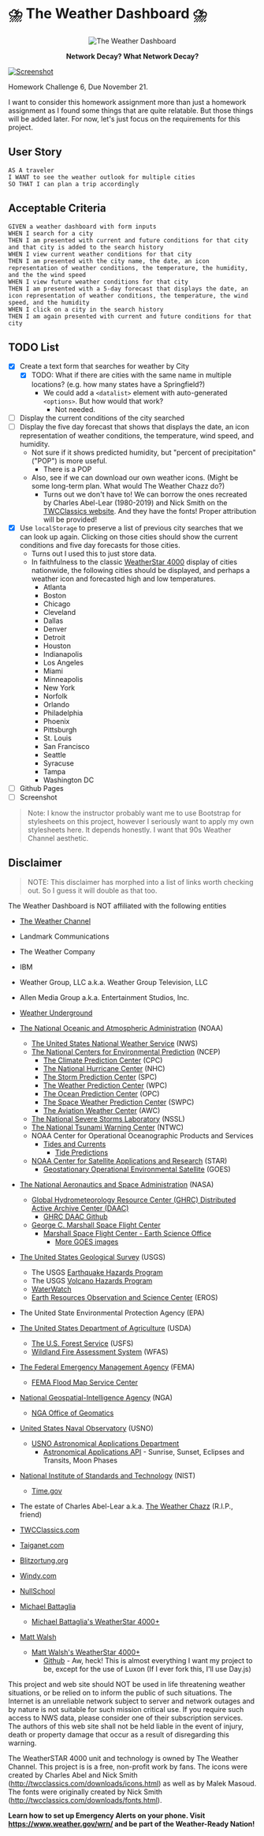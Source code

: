 # ⛈️ The Weather Dashboard ⛈️

<div style="text-align: center;">

![The Weather Dashboard](./assets/images/The_Weather_Dashboard.png)

**Network Decay? What Network Decay?**
</div>

[![Screenshot](./assets/images/screenshot.png)](https://jrcharney.github.io/the-weather-dashboard/)

Homework Challenge 6, Due November 21.

I want to consider this homework assignment more than just a homework assignment as I found some things that are quite relatable.  But those things will be added later. For now, let's just focus on the requirements for this project.

## User Story

```
AS A traveler
I WANT to see the weather outlook for multiple cities
SO THAT I can plan a trip accordingly
```

## Acceptable Criteria

```
GIVEN a weather dashboard with form inputs
WHEN I search for a city
THEN I am presented with current and future conditions for that city and that city is added to the search history
WHEN I view current weather conditions for that city
THEN I am presented with the city name, the date, an icon representation of weather conditions, the temperature, the humidity, and the the wind speed
WHEN I view future weather conditions for that city
THEN I am presented with a 5-day forecast that displays the date, an icon representation of weather conditions, the temperature, the wind speed, and the humidity
WHEN I click on a city in the search history
THEN I am again presented with current and future conditions for that city
```

## TODO List
- [x] Create a text form that searches for weather by City
  - [x] TODO: What if there are cities with the same name in multiple locations? (e.g. how many states have a Springfield?)
    - We could add a `<datalist>` element with auto-generated `<options>`. But how would that work?
      - Not needed.
- [ ] Display the current conditions of the city searched
- [ ] Display the five day forecast that shows that displays the date, an icon representation of weather conditions, the temperature, wind speed, and humidity.
  - Not sure if it shows predicted humidity, but "percent of precipitation" ("POP") is more useful.
    - There is a POP
  - Also, see if we can download our own weather icons. (Might be some long-term plan. What would The Weather Chazz do?)
    - Turns out we don't have to! We can borrow the ones recreated by Charles Abel-Lear (1980-2019) and Nick Smith on the [TWCClassics website](https://twcclassics.com/downloads.html). And they have the fonts! Proper attribution will be provided!
- [x] Use `localStorage` to preserve a list of previous city searches that we can look up again. Clicking on those cities should show the current conditions and five day forecasts for those cities.
    - Turns out I used this to just store data.
    - In faithfulness to the classic [WeatherStar 4000](https://twcclassics.com/collections/weatherstar-4000-simulator.html) display of cities nationwide, the following cities should be displayed, and perhaps a weather icon and forecasted high and low temperatures.
        - Atlanta
        - Boston
        - Chicago
        - Cleveland
        - Dallas
        - Denver
        - Detroit
        - Houston
        - Indianapolis
        - Los Angeles
        - Miami
        - Minneapolis
        - New York
        - Norfolk
        - Orlando
        - Philadelphia
        - Phoenix
        - Pittsburgh
        - St. Louis
        - San Francisco
        - Seattle
        - Syracuse
        - Tampa
        - Washington DC
- [ ] Github Pages
- [ ] Screenshot

> Note: I know the instructor probably want me to use Bootstrap for stylesheets on this project, however I seriously want to apply my own stylesheets here. It depends honestly. I want that 90s Weather Channel aesthetic.

## Disclaimer

> NOTE: This disclaimer has morphed into a list of links worth checking out. So I guess it will double as that too.

The Weather Dashboard is NOT affiliated with the following entities 

- [The Weather Channel](https://www.weather.com/)
- Landmark Communications
- The Weather Company
- IBM
- Weather Group, LLC a.k.a. Weather Group Television, LLC
- Allen Media Group a.k.a. Entertainment Studios, Inc.
- [Weather Underground](https://www.wunderground.com/)

- [The National Oceanic and Atmospheric Administration](https://www.noaa.gov/) (NOAA)
  - [The United States National Weather Service](https://www.weather.gov/) (NWS)
  - [The National Centers for Environmental Prediction](https://ncep.noaa.gov/) (NCEP)
    - [The Climate Prediction Center](https://cpc.ncep.noaa.gov/) (CPC)
    - [The National Hurricane Center](https://www.nhc.noaa.gov/) (NHC)
    - [The Storm Prediction Center](https://www.spc.noaa.gov/) (SPC)
    - [The Weather Prediction Center](https://www.wpc.necp.noaa.gov/) (WPC)
    - [The Ocean Prediction Center](https://ocean.weather.gov/) (OPC)
    - [The Space Weather Prediction Center](https://swpc.noaa.gov/) (SWPC)
    - [The Aviation Weather Center](https://www.aviationweather.gov/) (AWC)
  - [The National Severe Storms Laboratory](https://nssl.noaa.gov/) (NSSL)
  - [The National Tsunami Warning Center](https://www.tsunami.gov/) (NTWC)
  - NOAA Center for Operational Oceanographic Products and Services
    - [Tides and Currents](https://tidesandcurrents.noaa.gov/)
      - [Tide Predictions](https://tidesandcurrents.noaa.gov/tide_predictions.html)
  - [NOAA Center for Satellite Applications and Research](https://www.star.nesdis.noaa.gov/) (STAR)
    - [Geostationary Operational Environmental Satellite](https://www.star.nesdis.noaa.gov/GOES/) (GOES)
- [The National Aeronautics and Space Administration](https://www.nasa.gov/) (NASA)
  - [Global Hydrometeorology Resource Center (GHRC) Distributed Active Archive Center (DAAC)](https://ghrc.nsstc.nasa.gov/lightning/)
    - [GHRC DAAC Github](https://github.com/ghrcdaac)
  - [George C. Marshall Space Flight Center](https://www.nasa.gov/centers/marshall/)
    - [Marshall Space Flight Center - Earth Science Office](https://weather.msfc.nasa.gov/)
      - [More GOES images](https://weather.msfc.nasa.gov/GOES/)
- [The United States Geological Survey](https://www.usgs.gov/) (USGS)
  - The USGS [Earthquake Hazards Program](https://earthquake.usgs.gov/)
  - The USGS [Volcano Hazards Program](https://www.usgs.gov/programs/VHP)
  - [WaterWatch](https://waterwatch.usgs.gov/)
  - [Earth Resources Observation and Science Center](https://www.usgs.gov/centers/eros) (EROS)
- The United State Environmental Protection Agency (EPA)
- [The United States Department of Agriculture](https://www.usda.gov/) (USDA)
  - [The U.S. Forest Service](https://www.fs.usda.gov/) (USFS)
  - [Wildland Fire Assessment System](https://www.wfas.net/) (WFAS)
- [The Federal Emergency Management Agency](https://www.fema.gov) (FEMA)
  - [FEMA Flood Map Service Center](https://msc.fema.gov/portal/home)
- [National Geospatial-Intelligence Agency](https://www.nga.mil/) (NGA)
  - [NGA Office of Geomatics](https://earth-info.nga.mil/)
- [United States Naval Observatory](https://www.cnmoc.usff.navy.mil/usno/) (USNO)
  - [USNO Astronomical Applications Department](https://aa.usno.navy.mil/)
    - [Astronomical Applications API](https://aa.usno.navy.mil/data/api) - Sunrise, Sunset, Eclipses and Transits, Moon Phases
- [National Institute of Standards and Technology](https://www.nist.gov/) (NIST)
  - [Time.gov](https://www.time.gov/)

- The estate of Charles Abel-Lear a.k.a. [The Weather Chazz](https://www.youtube.com/user/theweatherchazz) (R.I.P., friend)
- [TWCClassics.com](https://www.twcclassics.com/)
- [Taiganet.com](https://www.taiganet.com/)
- [Blitzortung.org](https://www.blitzortung.org/)
- [Windy.com](https://www.windy.com/)
- [NullSchool](https://earth.nullschool.net/)
- [Michael Battaglia](https://github.com/vbguyny)
  - [Michael Battaglia's WeatherStar 4000+](https://battaglia.ddns.net/twc/)
- [Matt Walsh](https://github.com/netbymatt)
  - [Matt Walsh's WeatherStar 4000+](https://weatherstar.netbymatt.com/)
    - [Github](https://github.com/netbymatt/ws4kp) - Aw, heck! This is almost everything I want my project to be, except for the use of Luxon (If I ever fork this, I'll use Day.js)

This project and web site should NOT be used in life threatening weather situations, or be relied on to inform the public of such situations. The Internet is an unreliable network subject to server and network outages and by nature is not suitable for such mission critical use. If you require such access to NWS data, please consider one of their subscription services. The authors of this web site shall not be held liable in the event of injury, death or property damage that occur as a result of disregarding this warning.

The WeatherSTAR 4000 unit and technology is owned by The Weather Channel. This project is is a free, non-profit work by fans. The icons were created by Charles Abel and Nick Smith (http://twcclassics.com/downloads/icons.html) as well as by Malek Masoud. The fonts were originally created by Nick Smith (http://twcclassics.com/downloads/fonts.html).

**Learn how to set up Emergency Alerts on your phone. Visit https://www.weather.gov/wrn/ and be part of the Weather-Ready Nation!**